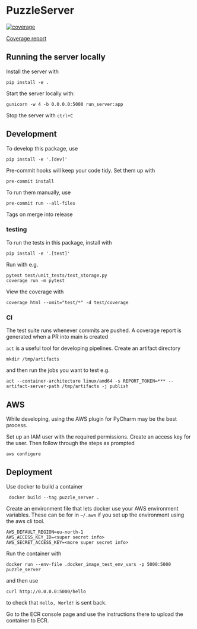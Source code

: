 # PuzzleServer
[![coverage](https://github.com/jhb123/PuzzleServer/actions/workflows/coverage.yml/badge.svg)](https://htmlpreview.github.io/?https://github.com/jhb123/PuzzleServerCoverageReports/blob/main/coverage/index.html)

[//]: # (![Static Badge]&#40;https://img.shields.io/badge/Coverage-39.0%25-%23FF0000&#41;)

[Coverage report](https://htmlpreview.github.io/?https://github.com/jhb123/PuzzleServerCoverageReports/blob/main/coverage/index.html)
## Running the server locally
Install the server with
```commandline
pip install -e .
```
Start the server locally with:
```commandline
gunicorn -w 4 -b 0.0.0.0:5000 run_server:app
```
Stop the server with `ctrl+C`
## Development
To develop this package, use
```commandline
pip install -e '.[dev]'
```
Pre-commit hooks will keep your code tidy. Set them up with
```commandline
pre-commit install
```
To run them manually, use
```commandline
pre-commit run --all-files
```
Tags on merge into release
### testing
To run the tests in this package, install with
```commandline
pip install -e '.[test]'
```
Run with e.g.
```commandline
pytest test/unit_tests/test_storage.py
coverage run -m pytest
```
View the coverage with
```commandline
coverage html --omit="test/*" -d test/coverage
```
### CI
The test suite runs whenever commits are pushed.
A coverage report is generated when a PR into main is created

`act` is a useful tool for developing pipelines. Create an artifact directory
```commandline
mkdir /tmp/artifacts
```
and then run the jobs you want to test e.g.
```commandline
act --container-architecture linux/amd64 -s REPORT_TOKEN=*** --artifact-server-path /tmp/artifacts -j publish

```
## AWS
While developing, using the AWS plugin for PyCharm may be the best process.

Set up an IAM user with the required permissions. Create an access key for the user. Then follow through the steps as prompted
```commandline
aws configure
```
## Deployment
Use docker to build a container
```commandline
 docker build --tag puzzle_server .
```
Create an environment file that lets docker use your AWS environment variables. These can be for in `~/.aws` if you set up the environment using the aws cli tool.
```
AWS_DEFAULT_REGION=eu-north-1
AWS_ACCESS_KEY_ID=<super secret info>
AWS_SECRET_ACCESS_KEY=<more super secret info>
```
Run the container with
```commandline
docker run --env-file .docker_image_test_env_vars -p 5000:5000  puzzle_server
```
and then use
```commandline
curl http://0.0.0.0:5000/hello
```
to check that `Hello, World!` is sent back.

Go to the ECR console page and use the instructions there to upload the container to ECR.
